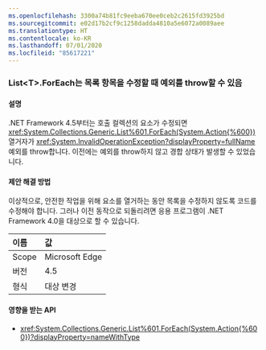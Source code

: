 ```yaml
---
ms.openlocfilehash: 3300a74b81fc9eeba670ee0ceb2c2615fd3925bd
ms.sourcegitcommit: e02d17b2cf9c1258dadda4810a5e6072a0089aee
ms.translationtype: HT
ms.contentlocale: ko-KR
ms.lasthandoff: 07/01/2020
ms.locfileid: "85617221"
---
```

### <a name="listlttgtforeach-can-throw-exception-when-modifying-list-item"></a>List&lt;T&gt;.ForEach는 목록 항목을 수정할 때 예외를 throw할 수 있음

#### <a name="details"></a>설명

.NET Framework 4.5부터는 호출 컬렉션의 요소가 수정되면 <xref:System.Collections.Generic.List%601.ForEach(System.Action{%600})> 열거자가 <xref:System.InvalidOperationException?displayProperty=fullName> 예외를 throw합니다. 이전에는 예외를 throw하지 않고 경합 상태가 발생할 수 있었습니다.

#### <a name="suggestion"></a>제안 해결 방법

이상적으로, 안전한 작업을 위해 요소를 열거하는 동안 목록을 수정하지 않도록 코드를 수정해야 합니다. 그러나 이전 동작으로 되돌리려면 응용 프로그램이 .NET Framework 4.0을 대상으로 할 수 있습니다.

| 이름    | 값       |
|:--------|:------------|
| Scope   | Microsoft Edge        |
| 버전 | 4.5         |
| 형식    | 대상 변경 |

#### <a name="affected-apis"></a>영향을 받는 API

- <xref:System.Collections.Generic.List%601.ForEach(System.Action{%600})?displayProperty=nameWithType>
